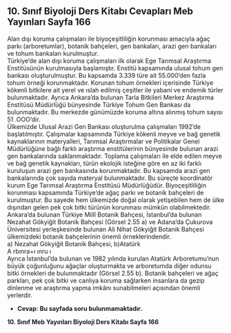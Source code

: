 ## 10. Sınıf Biyoloji Ders Kitabı Cevapları Meb Yayınları Sayfa 166

Alan dışı koruma çalışmaları ile biyoçeşitliliğin korunması amacıyla ağaç parkı (arboretumlar), botanik bahçeleri, gen bankaları, arazi gen bankaları ve tohum bankaları kurulmuştur.  
 Türkiye’de alan dışı koruma çalışmaları ilk olarak Ege Tarımsal Araştırma Enstitüsünün kurulmasıyla başlamıştır. Enstitü kapsamında ulusal tohum gen bankası oluşturulmuştur. Bu kapsamda 3.339 türe ait 55.000’den fazla tohum örneği korunmaktadır. Korunan tohum örnekleri içerisinde Türkiye kökenli bitkilere ait yerel ve ıslah edilmiş çeşitler ile yabani ve endemik türler bulunmaktadır. Ayrıca Ankara’da bulunan Tarla Bitkileri Merkez Araştırma Enstitüsü Müdürlüğü bünyesinde Türkiye Tohum Gen Bankası da bulunmaktadır. Bu merkezde günümüzde koruma altına alınmış tohum sayısı 51 .OOO’dir.  
 Ülkemizde Ulusal Arazi Gen Bankası oluşturulma çalışmaları 1992’de başlatılmıştır. Çalışmalar kapsamında Türkiye kökenli meyve ve bağ genetik kaynaklarının materyalleri, Tarımsal Araştırmalar ve Politikalar Genel Müdürlüğüne bağlı farklı araştırma enstitülerinin bünyesinde bulunan arazi gen bankalarında saklanmaktadır. Toplama çalışmaları ile elde edilen meyve ve bağ genetik kaynakları, türün ekolojik isteğine göre en az iki farklı kuruluşun arazi gen bankasında korunmaktadır. Bu kapsamda arazi gen bankalarında çok sayıda materyal bulunmaktadır. Bu süreçte koordinatör kurum Ege Tarımsal Araştırma Enstitüsü Müdürlüğüdür. Biyoçeşitliliğin korunması kapsamında Türkiye’de ağaç parkı ve botanik bahçeleri de kurulmuştur. Bu sayede hem ülkemizde doğal olarak yetişebilen hem de ülke dışından gelen pek çok bitki türünün korunması mümkün olabilmektedir.  
 Ankara’da bulunan Türkiye Millî Botanik Bahçesi, İstanbul’da bulunan Nezahat Gökyiğit Botanik Bahçesi (Görsel 2.55 a) ve Adana’da Çukurova Üniversitesi yerleşkesinde bulunan Ali Nihat Gökyiğit Botanik Bahçesi ülkemizdeki botanik bahçelerinin önemli örneklerindendir.  
 a) Nezahat Gökyiğit Botanik Bahçesi, b)Atatürk  
 A rbınra+ı ınru ı  
 Ayrıca İstanbul’da bulunan ve 1982 yılında kurulan Atatürk Arboretumu’nun büyük çoğunluğunu ağaçlar oluşturmakta ve arboretumda diğer odunsu bitki örnekleri de bulunmaktadır (Görsel 2.55 b). Botanik bahçeleri ve ağaç parkları, pek çok bitki ve canlıya koruma sağlarken insanlara da gezip dinlenme ve araştırma yapma imkânı sunabilmeleri açısından önemli yerlerdir.

* **Cevap**: **Bu sayfada soru bulunmamaktadır.**

**10. Sınıf Meb Yayınları Biyoloji Ders Kitabı Sayfa 166**
